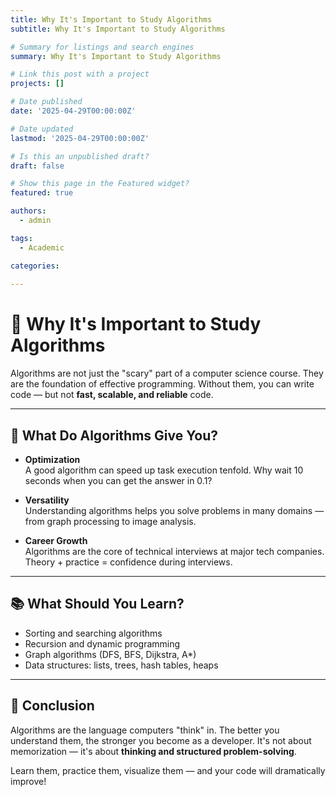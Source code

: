 ```yaml
---
title: Why It's Important to Study Algorithms
subtitle: Why It's Important to Study Algorithms

# Summary for listings and search engines
summary: Why It's Important to Study Algorithms

# Link this post with a project
projects: []

# Date published
date: '2025-04-29T00:00:00Z'

# Date updated
lastmod: '2025-04-29T00:00:00Z'

# Is this an unpublished draft?
draft: false

# Show this page in the Featured widget?
featured: true

authors:
  - admin

tags:
  - Academic

categories:
  
---
```


# 🤖 Why It's Important to Study Algorithms

Algorithms are not just the "scary" part of a computer science course. They are the foundation of effective programming. Without them, you can write code — but not **fast, scalable, and reliable** code.

---

## 🧩 What Do Algorithms Give You?

- **Optimization**  
  A good algorithm can speed up task execution tenfold. Why wait 10 seconds when you can get the answer in 0.1?

- **Versatility**  
  Understanding algorithms helps you solve problems in many domains — from graph processing to image analysis.

- **Career Growth**  
  Algorithms are the core of technical interviews at major tech companies. Theory + practice = confidence during interviews.

---

## 📚 What Should You Learn?

- Sorting and searching algorithms  
- Recursion and dynamic programming  
- Graph algorithms (DFS, BFS, Dijkstra, A*)  
- Data structures: lists, trees, hash tables, heaps  

---

## 🚀 Conclusion

Algorithms are the language computers "think" in. The better you understand them, the stronger you become as a developer. It's not about memorization — it's about **thinking and structured problem-solving**.

Learn them, practice them, visualize them — and your code will dramatically improve!

